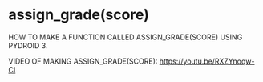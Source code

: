 # assign_grade(score)
HOW TO MAKE A FUNCTION CALLED ASSIGN_GRADE(SCORE) USING PYDROID 3.

VIDEO OF MAKING ASSIGN_GRADE(SCORE): https://youtu.be/RXZYnoqw-CI
